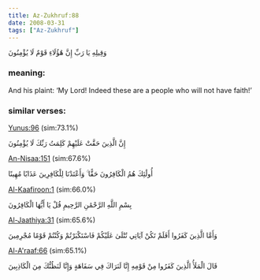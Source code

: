 ```yaml
---
title: Az-Zukhruf:88
date: 2008-03-31
tags: ["Az-Zukhruf"]
---
```

وَقِيلِهِ يَا رَبِّ إِنَّ هَٰؤُلَاءِ قَوْمٌ لَا يُؤْمِنُونَ
### meaning: 
And his plaint: ‘My Lord! Indeed these are a people who will not have faith!’
### similar verses: 

[Yunus:96](/10/96) (sim:73.1%)

إِنَّ الَّذِينَ حَقَّتْ عَلَيْهِمْ كَلِمَتُ رَبِّكَ لَا يُؤْمِنُونَ

[An-Nisaa:151](/4/151) (sim:67.6%)

أُولَٰئِكَ هُمُ الْكَافِرُونَ حَقًّا ۚ وَأَعْتَدْنَا لِلْكَافِرِينَ عَذَابًا مُهِينًا

[Al-Kaafiroon:1](/109/1) (sim:66.0%)

بِسْمِ اللَّهِ الرَّحْمَٰنِ الرَّحِيمِ قُلْ يَا أَيُّهَا الْكَافِرُونَ

[Al-Jaathiya:31](/45/31) (sim:65.6%)

وَأَمَّا الَّذِينَ كَفَرُوا أَفَلَمْ تَكُنْ آيَاتِي تُتْلَىٰ عَلَيْكُمْ فَاسْتَكْبَرْتُمْ وَكُنْتُمْ قَوْمًا مُجْرِمِينَ

[Al-A'raaf:66](/7/66) (sim:65.1%)

قَالَ الْمَلَأُ الَّذِينَ كَفَرُوا مِنْ قَوْمِهِ إِنَّا لَنَرَاكَ فِي سَفَاهَةٍ وَإِنَّا لَنَظُنُّكَ مِنَ الْكَاذِبِينَ
